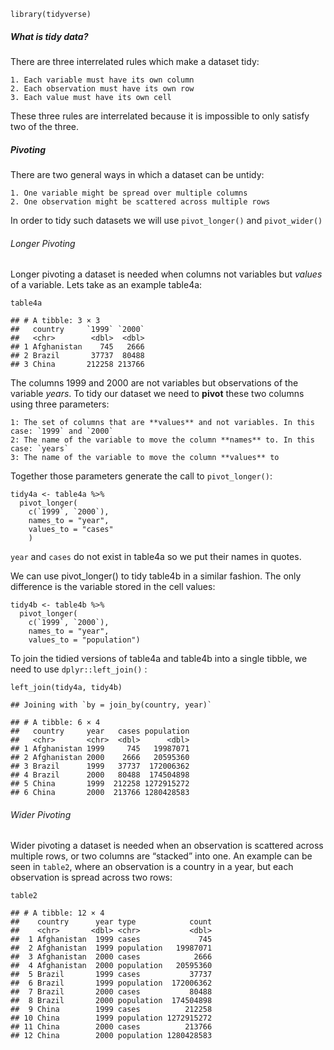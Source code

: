     library(tidyverse)

##### **What is tidy data?**

There are three interrelated rules which make a dataset tidy:

    1. Each variable must have its own column
    2. Each observation must have its own row
    3. Each value must have its own cell

These three rules are interrelated because it is impossible to only
satisfy two of the three.

##### **Pivoting**

There are two general ways in which a dataset can be untidy:

    1. One variable might be spread over multiple columns
    2. One observation might be scattered across multiple rows

In order to tidy such datasets we will use `pivot_longer()` and
`pivot_wider()`

###### Longer Pivoting

Longer pivoting a dataset is needed when columns not variables but
*values* of a variable. Lets take as an example table4a:

    table4a

    ## # A tibble: 3 × 3
    ##   country     `1999` `2000`
    ##   <chr>        <dbl>  <dbl>
    ## 1 Afghanistan    745   2666
    ## 2 Brazil       37737  80488
    ## 3 China       212258 213766

The columns 1999 and 2000 are not variables but observations of the
variable *years*. To tidy our dataset we need to **pivot** these two
columns using three parameters:

    1: The set of columns that are **values** and not variables. In this case: `1999` and `2000` 
    2: The name of the variable to move the column **names** to. In this case: `years`
    3: The name of the variable to move the column **values** to

Together those parameters generate the call to `pivot_longer()`:

    tidy4a <- table4a %>%
      pivot_longer(
        c(`1999`, `2000`),
        names_to = "year",
        values_to = "cases"
        )

`year` and `cases` do not exist in table4a so we put their names in
quotes.

We can use pivot\_longer() to tidy table4b in a similar fashion. The
only difference is the variable stored in the cell values:

    tidy4b <- table4b %>% 
      pivot_longer(
        c(`1999`, `2000`), 
        names_to = "year", 
        values_to = "population")

To join the tidied versions of table4a and table4b into a single tibble,
we need to use `dplyr::left_join()` :

    left_join(tidy4a, tidy4b)

    ## Joining with `by = join_by(country, year)`

    ## # A tibble: 6 × 4
    ##   country     year   cases population
    ##   <chr>       <chr>  <dbl>      <dbl>
    ## 1 Afghanistan 1999     745   19987071
    ## 2 Afghanistan 2000    2666   20595360
    ## 3 Brazil      1999   37737  172006362
    ## 4 Brazil      2000   80488  174504898
    ## 5 China       1999  212258 1272915272
    ## 6 China       2000  213766 1280428583

###### Wider Pivoting

Wider pivoting a dataset is needed when an observation is scattered
across multiple rows, or two columns are “stacked” into one. An example
can be seen in `table2`, where an observation is a country in a year,
but each observation is spread across two rows:

    table2

    ## # A tibble: 12 × 4
    ##    country      year type            count
    ##    <chr>       <dbl> <chr>           <dbl>
    ##  1 Afghanistan  1999 cases             745
    ##  2 Afghanistan  1999 population   19987071
    ##  3 Afghanistan  2000 cases            2666
    ##  4 Afghanistan  2000 population   20595360
    ##  5 Brazil       1999 cases           37737
    ##  6 Brazil       1999 population  172006362
    ##  7 Brazil       2000 cases           80488
    ##  8 Brazil       2000 population  174504898
    ##  9 China        1999 cases          212258
    ## 10 China        1999 population 1272915272
    ## 11 China        2000 cases          213766
    ## 12 China        2000 population 1280428583
